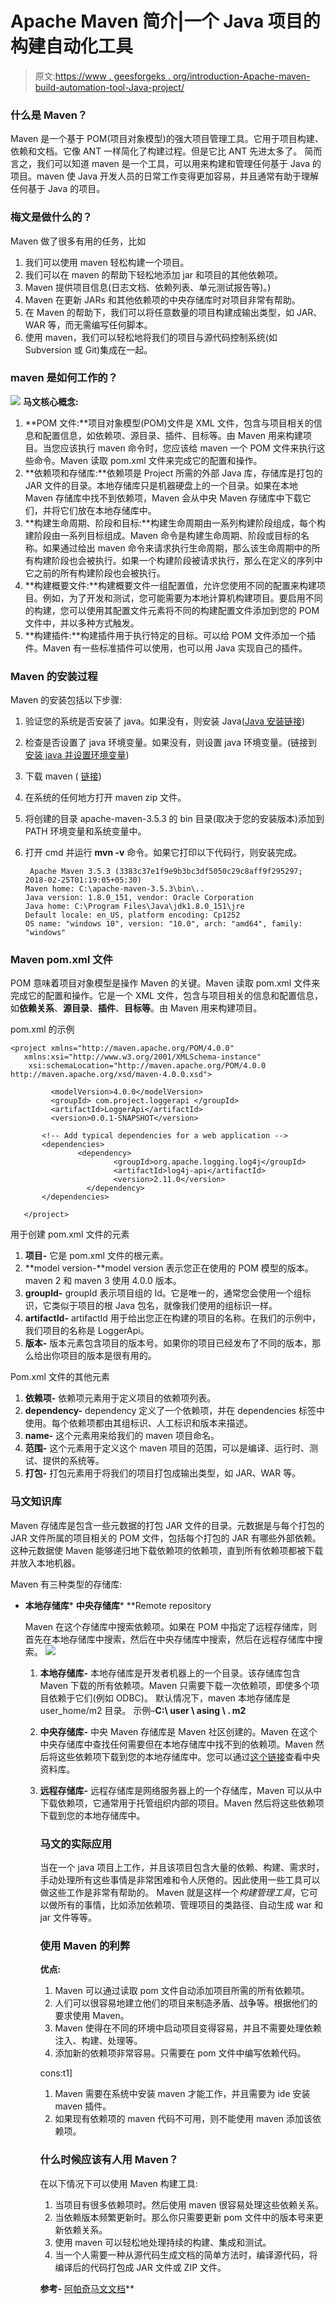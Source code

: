 # Apache Maven 简介|一个 Java 项目的构建自动化工具

> 原文:[https://www . geesforgeks . org/introduction-Apache-maven-build-automation-tool-Java-project/](https://www.geeksforgeeks.org/introduction-apache-maven-build-automation-tool-java-projects/)

### 什么是 Maven？

Maven 是一个基于 POM(项目对象模型)的强大项目管理工具。它用于项目构建、依赖和文档。它像 ANT 一样简化了构建过程。但是它比 ANT 先进太多了。
简而言之，我们可以知道 maven 是一个工具，可以用来构建和管理任何基于 Java 的项目。maven 使 Java 开发人员的日常工作变得更加容易，并且通常有助于理解任何基于 Java 的项目。

### 梅文是做什么的？

Maven 做了很多有用的任务，比如

1.  我们可以使用 maven 轻松构建一个项目。
2.  我们可以在 maven 的帮助下轻松地添加 jar 和项目的其他依赖项。
3.  Maven 提供项目信息(日志文档、依赖列表、单元测试报告等)。)
4.  Maven 在更新 JARs 和其他依赖项的中央存储库时对项目非常有帮助。
5.  在 Maven 的帮助下，我们可以将任意数量的项目构建成输出类型，如 JAR、WAR 等，而无需编写任何脚本。
6.  使用 maven，我们可以轻松地将我们的项目与源代码控制系统(如 Subversion 或 Git)集成在一起。

### maven 是如何工作的？

![](img/97b29589bea2b882b0322b67adc17827.png)
**马文核心概念:**

1.  **POM 文件:**项目对象模型(POM)文件是 XML 文件，包含与项目相关的信息和配置信息，如依赖项、源目录、插件、目标等。由 Maven 用来构建项目。当您应该执行 maven 命令时，您应该给 maven 一个 POM 文件来执行这些命令。Maven 读取 pom.xml 文件来完成它的配置和操作。
2.  **依赖项和存储库:**依赖项是 Project 所需的外部 Java 库，存储库是打包的 JAR 文件的目录。本地存储库只是机器硬盘上的一个目录。如果在本地 Maven 存储库中找不到依赖项，Maven 会从中央 Maven 存储库中下载它们，并将它们放在本地存储库中。
3.  **构建生命周期、阶段和目标:**构建生命周期由一系列构建阶段组成，每个构建阶段由一系列目标组成。Maven 命令是构建生命周期、阶段或目标的名称。如果通过给出 maven 命令来请求执行生命周期，那么该生命周期中的所有构建阶段也会被执行。如果一个构建阶段被请求执行，那么在定义的序列中它之前的所有构建阶段也会被执行。
4.  **构建概要文件:**构建概要文件一组配置值，允许您使用不同的配置来构建项目。例如，为了开发和测试，您可能需要为本地计算机构建项目。要启用不同的构建，您可以使用其配置文件元素将不同的构建配置文件添加到您的 POM 文件中，并以多种方式触发。
5.  **构建插件:**构建插件用于执行特定的目标。可以给 POM 文件添加一个插件。Maven 有一些标准插件可以使用，也可以用 Java 实现自己的插件。

### Maven 的安装过程

Maven 的安装包括以下步骤:

1.  验证您的系统是否安装了 java。如果没有，则安装 Java([Java 安装链接](https://www.geeksforgeeks.org/setting-environment-java/))
2.  检查是否设置了 java 环境变量。如果没有，则设置 java 环境变量。(链接到[安装 java 并设置环境变量](https://docs.oracle.com/cd/E19182-01/820-7851/inst_cli_jdk_javahome_t/))
3.  下载 maven ( [链接](https://maven.apache.org/download.cgi))
4.  在系统的任何地方打开 maven zip 文件。
5.  将创建的目录 apache-maven-3.5.3 的 bin 目录(取决于您的安装版本)添加到 PATH 环境变量和系统变量中。
6.  打开 cmd 并运行 **mvn -v** 命令。如果它打印以下代码行，则安装完成。

    ```
     Apache Maven 3.5.3 (3383c37e1f9e9b3bc3df5050c29c8aff9f295297; 2018-02-25T01:19:05+05:30)
    Maven home: C:\apache-maven-3.5.3\bin\..
    Java version: 1.8.0_151, vendor: Oracle Corporation
    Java home: C:\Program Files\Java\jdk1.8.0_151\jre
    Default locale: en_US, platform encoding: Cp1252
    OS name: "windows 10", version: "10.0", arch: "amd64", family: "windows" 

    ```

### Maven pom.xml 文件

POM 意味着项目对象模型是操作 Maven 的关键。Maven 读取 pom.xml 文件来完成它的配置和操作。它是一个 XML 文件，包含与项目相关的信息和配置信息，如**依赖关系**、**源目录**、**插件**、**目标等**。由 Maven 用来构建项目。

pom.xml 的示例

```
<project xmlns="http://maven.apache.org/POM/4.0.0" 
   xmlns:xsi="http://www.w3.org/2001/XMLSchema-instance"
    xsi:schemaLocation="http://maven.apache.org/POM/4.0.0
http://maven.apache.org/xsd/maven-4.0.0.xsd">

         <modelVersion>4.0.0</modelVersion>
         <groupId> com.project.loggerapi </groupId>
         <artifactId>LoggerApi</artifactId>
         <version>0.0.1-SNAPSHOT</version>

       <!-- Add typical dependencies for a web application -->
       <dependencies>
               <dependency>
                       <groupId>org.apache.logging.log4j</groupId>
                       <artifactId>log4j-api</artifactId>
                       <version>2.11.0</version>
                 </dependency>
       </dependencies>

   </project>
```

用于创建 pom.xml 文件的元素

1.  **项目-** 它是 pom.xml 文件的根元素。
2.  **model version-**model version 表示您正在使用的 POM 模型的版本。maven 2 和 maven 3 使用 4.0.0 版本。
3.  **groupId-** groupId 表示项目组的 Id。它是唯一的，通常您会使用一个组标识，它类似于项目的根 Java 包名，就像我们使用的组标识一样。
4.  **artifactId-** artifactId 用于给出您正在构建的项目的名称。在我们的示例中，我们项目的名称是 LoggerApi。
5.  **版本-** 版本元素包含项目的版本号。如果你的项目已经发布了不同的版本，那么给出你项目的版本是很有用的。

Pom.xml 文件的其他元素

1.  **依赖项-** 依赖项元素用于定义项目的依赖项列表。
2.  **dependency-** dependency 定义了一个依赖项，并在 dependencies 标签中使用。每个依赖项都由其组标识、人工标识和版本来描述。
3.  **name-** 这个元素用来给我们的 maven 项目命名。
4.  **范围-** 这个元素用于定义这个 maven 项目的范围，可以是编译、运行时、测试、提供的系统等。
5.  **打包-** 打包元素用于将我们的项目打包成输出类型，如 JAR、WAR 等。

### 马文知识库

Maven 存储库是包含一些元数据的打包 JAR 文件的目录。元数据是与每个打包的 JAR 文件所属的项目相关的 POM 文件，包括每个打包的 JAR 有哪些外部依赖。这种元数据使 Maven 能够递归地下载依赖项的依赖项，直到所有依赖项都被下载并放入本地机器。

Maven 有三种类型的存储库:

*   **本地存储库***   **中央存储库***   **Remote repository

    Maven 在这个存储库中搜索依赖项。如果在 POM 中指定了远程存储库，则首先在本地存储库中搜索，然后在中央存储库中搜索，然后在远程存储库中搜索。
    ![](img/8cd47b97da82f92b6584eece6473a84f.png)

    1.  **本地存储库-** 本地存储库是开发者机器上的一个目录。该存储库包含 Maven 下载的所有依赖项。Maven 只需要下载一次依赖项，即使多个项目依赖于它们(例如 ODBC)。
        默认情况下，maven 本地存储库是 user_home/m2 目录。
        示例–**C:\ user \ asing \ . m2**
    2.  **中央存储库-** 中央 Maven 存储库是 Maven 社区创建的。Maven 在这个中央存储库中查找任何需要但在本地存储库中找不到的依赖项。Maven 然后将这些依赖项下载到您的本地存储库中。您可以通过[这个链接](http://search.maven.org/#browse)查看中央资料库。
    3.  **远程存储库-** 远程存储库是网络服务器上的一个存储库，Maven 可以从中下载依赖项，它通常用于托管组织内部的项目。Maven 然后将这些依赖项下载到您的本地存储库中。

        ### 马文的实际应用

        当在一个 java 项目上工作，并且该项目包含大量的依赖、构建、需求时，手动处理所有这些事情是非常困难和令人厌倦的。因此使用一些工具可以做这些工作是非常有帮助的。
        Maven 就是这样一个*构建管理工具*，它可以做所有的事情，比如添加依赖项、管理项目的类路径、自动生成 war 和 jar 文件等等。

        ### 使用 Maven 的利弊

        **优点:**

        1.  Maven 可以通过读取 pom 文件自动添加项目所需的所有依赖项。
        2.  人们可以很容易地建立他们的项目来制造矛盾、战争等。根据他们的要求使用 Maven。
        3.  Maven 使得在不同的环境中启动项目变得容易，并且不需要处理依赖注入、构建、处理等。
        4.  添加新的依赖项非常容易。只需要在 pom 文件中编写依赖代码。

        cons:t1]

        1.  Maven 需要在系统中安装 maven 才能工作，并且需要为 ide 安装 maven 插件。
        2.  如果现有依赖项的 maven 代码不可用，则不能使用 maven 添加该依赖项。

        ### 什么时候应该有人用 Maven？

        在以下情况下可以使用 Maven 构建工具:

        1.  当项目有很多依赖项时。然后使用 maven 很容易处理这些依赖关系。
        2.  当依赖版本频繁更新时。那么你只需要更新 pom 文件中的版本号来更新依赖关系。
        3.  使用 maven 可以轻松地处理持续的构建、集成和测试。
        4.  当一个人需要一种从源代码生成文档的简单方法时，编译源代码，将编译后的代码打包成 JAR 文件或 ZIP 文件。

        **参考-** [阿帕奇马文文档](https://maven.apache.org/guides/getting-started/index.html)**